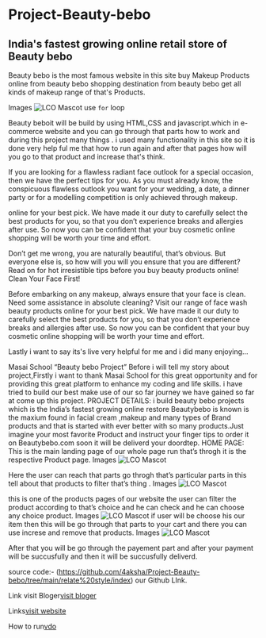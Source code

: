 # Project-Beauty-bebo


## India's fastest growing online retail store of Beauty bebo



Beauty bebo is the most famous website in this site buy Makeup Products online from beauty bebo shopping destination from beauty bebo 
get all kinds of makeup range of that's Products.

Images 
![LCO Mascot](https://www.beautybebo.com/pub/media/ads/home-slider/Dove_banner_1_.jpg)
use `for` loop

 Beauty beboit will be build by using HTML,CSS and javascript.which in e-commerce website and you can go through that parts how to work and during this project many things . i used many functionality in this site so it is done very help ful me that how to run again and after that pages how will you go to that product and increase that's think.
 
 
 If you are looking for a flawless radiant face outlook for a special occasion, then we have the perfect tips for you. As you must already know, the conspicuous flawless outlook you want for your wedding, a date, a dinner party or for a modelling competition is only achieved through makeup.

online for your best pick. We have made it our duty to carefully select the best products for you, so that you don’t experience breaks and allergies after use. So now you can be confident that your buy cosmetic online shopping will be worth your time and effort.

Don’t get me wrong, you are naturally beautiful, that’s obvious. But everyone else is, so how will you will you ensure that you are different? Read on for hot irresistible tips before you buy beauty products online! Clean Your Face First!

Before embarking on any makeup, always ensure that your face is clean. Need some assistance in absolute cleaning? Visit our range of face wash beauty products online for your best pick. We have made it our duty to carefully select the best products for you, so that you don’t experience breaks and allergies after use. So now you can be confident that your buy cosmetic online shopping will be worth your time and effort.

Lastly i want to say its's live very helpful for me and i did many enjoying...

Masai School “Beauty bebo Project”
Before i will tell my story about project,Firstly i want to thank Masai School for this great opportunity and for providing this great platform to enhance my coding and life skills.
i have tried to build our best make use of our so far journey we have gained so far at come up this project.
PROJECT DETAILS:
i build beauty bebo projects which is the India’s fastest growing online restore Beautybebo is known is the maxium found in facial cream ,makeup and many types of Brand products and that is started with ever better with so many products.Just imagine your most favorite Product and instruct your finger tips to order it on Beautybebo.com soon it will be deliverd your doordtep.
HOME PAGE:
This is the main landing page of our whole page run that’s throgh it is the respective Product page.
 Images 
![LCO Mascot](https://miro.medium.com/max/1400/1*ByRPoXSAf2tBr_LTqw5Ukg.png)

Here the user can reach that parts go throgh that’s particular parts in this tell about that products to filter that’s thing .
 Images 
![LCO Mascot](https://miro.medium.com/max/1400/1*bdFzJ1WsbQYdEhEbgAxX9w.png)

this is one of the products pages of our website the user can filter the product according to that’s choice and he can check and he can choose any choice product.
 Images 
![LCO Mascot](https://miro.medium.com/max/1400/1*9HlbZYxn2NlJ-1WyLYk1TQ.png)
if user will be choose his our item then this will be go through that parts to your cart and there you can use increse and remove that products.
 Images 
![LCO Mascot](https://miro.medium.com/max/1400/1*9HlbZYxn2NlJ-1WyLYk1TQ.png)

After that you will be go through the payement part and after your payment will be succusfully and then it will be succusfully deliverd.


source code:- (https://github.com/4aksha/Project-Beauty-bebo/tree/main/relate%20style/index) our Github LInk.


Link visit Bloger[visit bloger](https://medium.com/@akshaykncp7209/masai-school-beauty-bebo-project-5720fa86eb7a)


Links[visit website](https://stately-sawine-22642d.netlify.app/index.html)

How to run[vdo](https://drive.google.com/file/d/146r3bOvU6ZZ9F953UB3_iPw4p1UDWxNo/view?usp=sharing)
